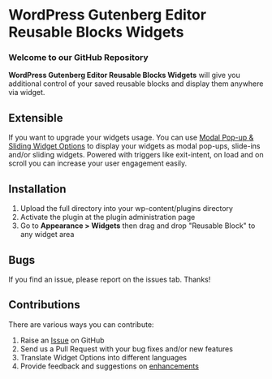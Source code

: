 # WordPress Gutenberg Editor Reusable Blocks Widgets #

### Welcome to our GitHub Repository

<strong>WordPress Gutenberg Editor Reusable Blocks Widgets</strong> will give you additional control of your saved reusable blocks and display them anywhere via widget.

## Extensible ##
If you want to upgrade your widgets usage. You can use <a href="https://widget-options.com/modal-pop-up-and-sliding-widget-options/?utm_source=gutenberg-reusable-widget-github">Modal Pop-up & Sliding Widget Options</a> to display your widgets as modal pop-ups, slide-ins and/or sliding widgets. Powered with triggers like exit-intent, on load and on scroll you can increase your user engagement easily. 

## Installation ##

1. Upload the full directory into your wp-content/plugins directory
2. Activate the plugin at the plugin administration page
3. Go to <strong>Appearance > Widgets</strong> then drag and drop "Reusable Block" to any widget area

## Bugs ##
If you find an issue, please report on the issues tab. Thanks!


## Contributions ##
There are various ways you can contribute:

1. Raise an [Issue](https://github.com/phpbits/wordpress-gutenberg-editor-reusable-blocks-widget/issues) on GitHub
2. Send us a Pull Request with your bug fixes and/or new features
3. Translate Widget Options into different languages
4. Provide feedback and suggestions on [enhancements](https://github.com/phpbits/wordpress-gutenberg-editor-reusable-blocks-widget/issues)
